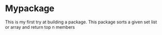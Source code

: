 # Mypackage
This is my first try at building a package. This package sorts a given set list or array and return top n members 